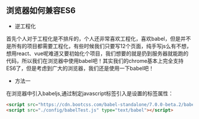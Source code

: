 ## 浏览器如何兼容ES6

- 逆工程化

首先个人对于工程化是不排斥的，个人还非常喜欢工程化，喜欢babel，但是并不是所有的项目都需要工程化，有些时候我们只要写12个页面，纯手写js么有不想，想用react、vue呢难道又要初始化个项目，我们想要的就是扔到服务器就能跑的代码，所以我们在浏览器中使用babel吧！其实我们的chrome基本上完全支持ES6了，但是考虑到广大的浏览器，我们还是使用一下babel吧！

- 方法一

在浏览器中引入babeljs,通过制定javascript标签引入是设置的标签属性：

````html
<script src="https://cdn.bootcss.com/babel-standalone/7.0.0-beta.2/babel.js"></script>
<script src="./config/babelTest.js" type="text/babel"></script>
````

